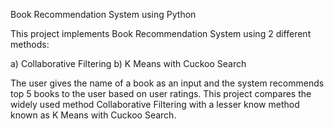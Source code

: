 Book Recommendation System using Python

This project implements Book Recommendation System using 2 different methods:

a) Collaborative Filtering
b) K Means with Cuckoo Search

The user gives the name of a book as an input and the system recommends top 5 books to the user based on user ratings. This project 
compares the widely used method Collaborative Filtering with a lesser know method known as K Means with Cuckoo Search.
